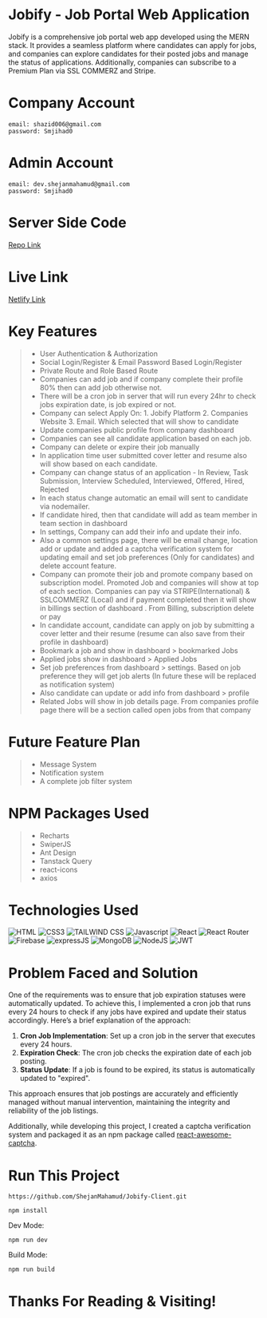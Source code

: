 # Jobify - Job Portal Web Application

<p>Jobify is a comprehensive job portal web app developed using the MERN stack. It provides a seamless platform where candidates can apply for jobs, and companies can explore candidates for their posted jobs and manage the status of applications. Additionally, companies can subscribe to a Premium Plan via SSL COMMERZ and Stripe.</p>

# Company Account

```
email: shazid006@gmail.com
password: Smjihad0

```

# Admin Account

```
email: dev.shejanmahamud@gmail.com
password: Smjihad0

```

# Server Side Code

[Repo Link](https://github.com/ShejanMahamud/Jobify-Server)

# Live Link

[Netlify Link](https://jobify-web.netlify.app/)

# Key Features

> - User Authentication & Authorization
> - Social Login/Register & Email Password Based Login/Register
> - Private Route and Role Based Route
> - Companies can add job and if company complete their profile 80% then can add job otherwise not.
> - There will be a cron job in server that will run every 24hr to check jobs expiration date, is job expired or not.
> - Company can select Apply On: 1. Jobify Platform 2. Companies Website 3. Email. Which selected that will show to candidate
> - Update companies public profile from company dashboard
> - Companies can see all candidate application based on each job.
> - Company can delete or expire their job manually
> - In application time user submitted cover letter and resume also will show based on each candidate.
> - Company can change status of an application - In Review, Task Submission, Interview Scheduled, Interviewed, Offered, Hired, Rejected
> - In each status change automatic an email will sent to candidate via nodemailer.
> - If candidate hired, then that candidate will add as team member in team section in dashboard
> - In settings, Company can add their info and update their info.
> - Also a common settings page, there will be email change, location add or update and added a captcha verification system for updating email and set job preferences (Only for candidates) and delete account feature.
> - Company can promote their job and promote company based on subscription model. Promoted Job and companies will show at top of each section. Companies can pay via STRIPE(International) & SSLCOMMERZ (Local) and if payment completed then it will show in billings section of dashboard . From Billing, subscription delete or pay
> - In candidate account, candidate can apply on job by submitting a cover letter and their resume (resume can also save from their profile in dashboard)
> - Bookmark a job and show in dashboard > bookmarked Jobs
> - Applied jobs show in dashboard > Applied Jobs
> - Set job preferences from dashboard > settings. Based on job preference they will get job alerts (In future these will be replaced as notification system)
> - Also candidate can update or add info from dashboard > profile
> - Related Jobs will show in job details page. From companies profile page there will be a section called open jobs from that company

# Future Feature Plan

> - Message System
> - Notification system
> - A complete job filter system

# NPM Packages Used

> - Recharts
> - SwiperJS
> - Ant Design
> - Tanstack Query
> - react-icons
> - axios

# Technologies Used

![HTML](https://img.shields.io/badge/HTML5-E34F26?style=for-the-badge&logo=html5&logoColor=white)
![CSS3](https://img.shields.io/badge/CSS3-1572B6?style=for-the-badge&logo=css3&logoColor=white)
![TAILWIND CSS](https://img.shields.io/badge/TAILWINDCSS-37B6F1?style=for-the-badge&logo=tailwindcss&logoColor=white)
![Javascript](https://img.shields.io/badge/Javascript-F0DB4F?style=for-the-badge&labelColor=black&logo=javascript&logoColor=F0DB4F)
![React](https://img.shields.io/badge/REACT-37B6F1?style=for-the-badge&logo=react&logoColor=white)
![React Router](https://img.shields.io/badge/REACT%20ROUTER-red?style=for-the-badge&logo=react-router&logoColor=white)
![Firebase](https://img.shields.io/badge/FIREBASE-yellow?style=for-the-badge&logo=firebase&logoColor=white)
![expressJS](https://img.shields.io/badge/EXPRESS-3C873A?style=for-the-badge&logo=express&logoColor=white)
![MongoDB](https://img.shields.io/badge/MONGODB-4DB33D?style=for-the-badge&logo=mongodb&logoColor=white)
![NodeJS](https://img.shields.io/badge/NODEJS-3C873A?style=for-the-badge&logo=nodedotjs&logoColor=white)
![JWT](https://img.shields.io/badge/JWT-black?style=for-the-badge&logo=JSON%20web%20tokens)

# Problem Faced and Solution

One of the requirements was to ensure that job expiration statuses were automatically updated. To achieve this, I implemented a cron job that runs every 24 hours to check if any jobs have expired and update their status accordingly. Here’s a brief explanation of the approach:

1. **Cron Job Implementation**: Set up a cron job in the server that executes every 24 hours.
2. **Expiration Check**: The cron job checks the expiration date of each job posting.
3. **Status Update**: If a job is found to be expired, its status is automatically updated to "expired".

This approach ensures that job postings are accurately and efficiently managed without manual intervention, maintaining the integrity and reliability of the job listings.

Additionally, while developing this project, I created a captcha verification system and packaged it as an npm package called [react-awesome-captcha](https://www.npmjs.com/package/react-awesome-captcha).

# Run This Project

```
https://github.com/ShejanMahamud/Jobify-Client.git
```
```
npm install
```
Dev Mode:
```
npm run dev
```
Build Mode:
```
npm run build
```

# 

# Thanks For Reading & Visiting!
